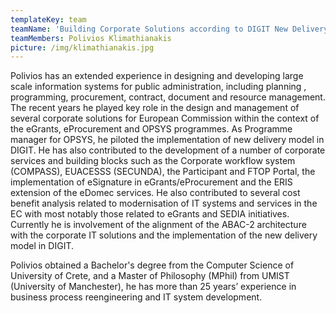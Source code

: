 ```yaml
---
templateKey: team
teamName: 'Building Corporate Solutions according to DIGIT New Delivery Model '
teamMembers: Polivios Klimathianakis
picture: /img/klimathianakis.jpg
---
```

Polivios has an extended experience in designing and developing large scale information systems for public administration, including planning , programming, procurement,  contract,  document and resource management. The recent years he played key role in the design and management of several corporate solutions for European Commission within the context of the eGrants, eProcurement and OPSYS programmes. As Programme manager for OPSYS, he piloted the implementation of new delivery model in DIGIT.  He has also contributed to the development of a number of corporate services and building blocks such as the Corporate workflow system (COMPASS), EUACESSS (SECUNDA), the Participant and FTOP Portal,  the implementation of eSignature in eGrants/eProcurement and the ERIS extension of the eDomec services.  He also contributed to several cost benefit analysis related to modernisation of IT systems and services in the EC with  most notably those related to eGrants and SEDIA initiatives. Currently he is involvement of the alignment of the ABAC-2 architecture with the corporate IT solutions and the implementation of the new delivery model in DIGIT.



Polivios obtained a Bachelor's degree from the Computer Science of University of Crete, and a Master of Philosophy (MPhil) from UMIST (University of Manchester), he has more than 25 years’ experience in business process reengineering and IT system development.
